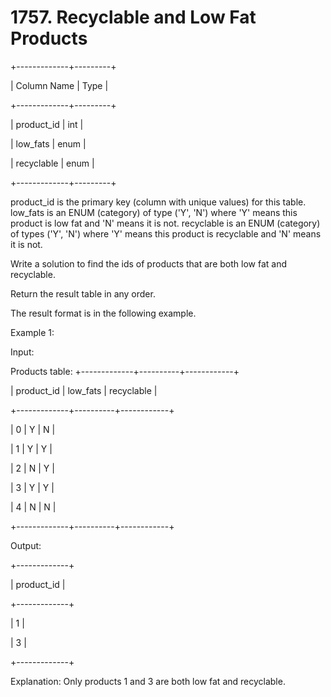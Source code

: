 # 1757. Recyclable and Low Fat Products

+-------------+---------+

| Column Name | Type |

+-------------+---------+

| product_id | int |

| low_fats | enum |

| recyclable | enum |

+-------------+---------+

product_id is the primary key (column with unique values) for this table.
low_fats is an ENUM (category) of type ('Y', 'N') where 'Y' means this product is low fat and 'N' means it is not.
recyclable is an ENUM (category) of types ('Y', 'N') where 'Y' means this product is recyclable and 'N' means it is not.

Write a solution to find the ids of products that are both low fat and recyclable.

Return the result table in any order.

The result format is in the following example.

Example 1:

Input:

Products table:
+-------------+----------+------------+

| product_id | low_fats | recyclable |

+-------------+----------+------------+

| 0 | Y | N |

| 1 | Y | Y |

| 2 | N | Y |

| 3 | Y | Y |

| 4 | N | N |

+-------------+----------+------------+

Output:

+-------------+

| product_id |

+-------------+

| 1 |

| 3 |

+-------------+

Explanation: Only products 1 and 3 are both low fat and recyclable.
